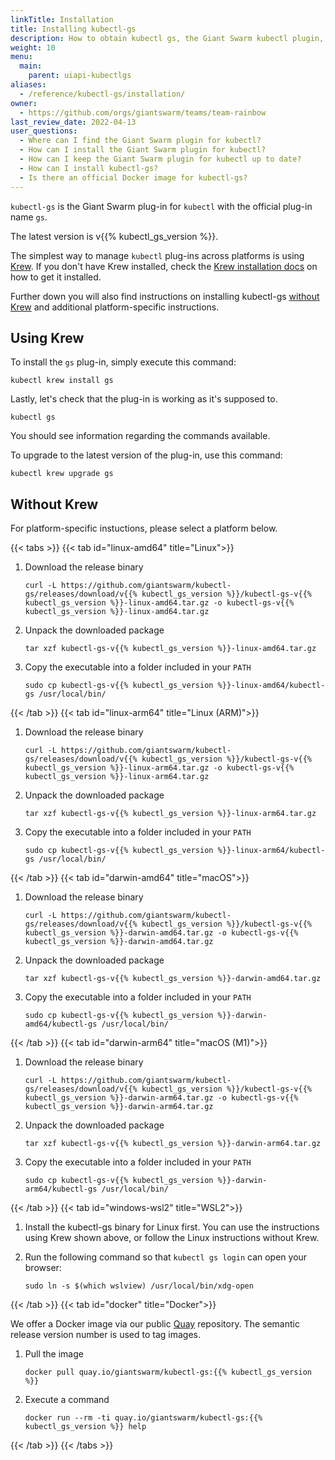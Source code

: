 ```yaml
---
linkTitle: Installation
title: Installing kubectl-gs
description: How to obtain kubectl gs, the Giant Swarm kubectl plugin, how to keep it up to date, and where to find the Docker image.
weight: 10
menu:
  main:
    parent: uiapi-kubectlgs
aliases:
  - /reference/kubectl-gs/installation/
owner:
  - https://github.com/orgs/giantswarm/teams/team-rainbow
last_review_date: 2022-04-13
user_questions:
  - Where can I find the Giant Swarm plugin for kubectl?
  - How can I install the Giant Swarm plugin for kubectl?
  - How can I keep the Giant Swarm plugin for kubectl up to date?
  - How can I install kubectl-gs?
  - Is there an official Docker image for kubectl-gs?
---
```


`kubectl-gs` is the Giant Swarm plug-in for `kubectl` with the official plug-in name `gs`.

The latest version is v{{% kubectl_gs_version %}}.

The simplest way to manage `kubectl` plug-ins across platforms is using [Krew](https://krew.sigs.k8s.io/). If you don't have Krew installed, check the [Krew installation docs](https://krew.sigs.k8s.io/docs/user-guide/setup/install/) on how to get it installed.

Further down you will also find instructions on installing kubectl-gs [without Krew](#without-krew) and additional platform-specific instructions.

## Using Krew

To install the `gs` plug-in, simply execute this command:

```nohighlight
kubectl krew install gs
```

Lastly, let's check that the plug-in is working as it's supposed to.

```nohighlight
kubectl gs
```

You should see information regarding the commands available.

To upgrade to the latest version of the plug-in, use this command:

```nohighlight
kubectl krew upgrade gs
```

## Without Krew

For platform-specific instuctions, please select a platform below.

{{< tabs >}}
{{< tab id="linux-amd64" title="Linux">}}

1. Download the release binary

    ```nohighlight
    curl -L https://github.com/giantswarm/kubectl-gs/releases/download/v{{% kubectl_gs_version %}}/kubectl-gs-v{{% kubectl_gs_version %}}-linux-amd64.tar.gz -o kubectl-gs-v{{% kubectl_gs_version %}}-linux-amd64.tar.gz
    ```

2. Unpack the downloaded package

    ```nohighlight
    tar xzf kubectl-gs-v{{% kubectl_gs_version %}}-linux-amd64.tar.gz
    ```

3. Copy the executable into a folder included in your `PATH`

    ```nohighlight
    sudo cp kubectl-gs-v{{% kubectl_gs_version %}}-linux-amd64/kubectl-gs /usr/local/bin/
    ```

{{< /tab >}}
{{< tab id="linux-arm64" title="Linux (ARM)">}}

1. Download the release binary

    ```nohighlight
    curl -L https://github.com/giantswarm/kubectl-gs/releases/download/v{{% kubectl_gs_version %}}/kubectl-gs-v{{% kubectl_gs_version %}}-linux-arm64.tar.gz -o kubectl-gs-v{{% kubectl_gs_version %}}-linux-arm64.tar.gz
    ```

2. Unpack the downloaded package

    ```nohighlight
    tar xzf kubectl-gs-v{{% kubectl_gs_version %}}-linux-arm64.tar.gz
    ```

3. Copy the executable into a folder included in your `PATH`

    ```nohighlight
    sudo cp kubectl-gs-v{{% kubectl_gs_version %}}-linux-arm64/kubectl-gs /usr/local/bin/
    ```

{{< /tab >}}
{{< tab id="darwin-amd64" title="macOS">}}

1. Download the release binary

    ```nohighlight
    curl -L https://github.com/giantswarm/kubectl-gs/releases/download/v{{% kubectl_gs_version %}}/kubectl-gs-v{{% kubectl_gs_version %}}-darwin-amd64.tar.gz -o kubectl-gs-v{{% kubectl_gs_version %}}-darwin-amd64.tar.gz
    ```

2. Unpack the downloaded package

    ```nohighlight
    tar xzf kubectl-gs-v{{% kubectl_gs_version %}}-darwin-amd64.tar.gz
    ```

3. Copy the executable into a folder included in your `PATH`

    ```nohighlight
    sudo cp kubectl-gs-v{{% kubectl_gs_version %}}-darwin-amd64/kubectl-gs /usr/local/bin/
    ```

{{< /tab >}}
{{< tab id="darwin-arm64" title="macOS (M1)">}}

1. Download the release binary

    ```nohighlight
    curl -L https://github.com/giantswarm/kubectl-gs/releases/download/v{{% kubectl_gs_version %}}/kubectl-gs-v{{% kubectl_gs_version %}}-darwin-arm64.tar.gz -o kubectl-gs-v{{% kubectl_gs_version %}}-darwin-arm64.tar.gz
    ```

2. Unpack the downloaded package

    ```nohighlight
    tar xzf kubectl-gs-v{{% kubectl_gs_version %}}-darwin-arm64.tar.gz
    ```

3. Copy the executable into a folder included in your `PATH`

    ```nohighlight
    sudo cp kubectl-gs-v{{% kubectl_gs_version %}}-darwin-arm64/kubectl-gs /usr/local/bin/
    ```

{{< /tab >}}
{{< tab id="windows-wsl2" title="WSL2">}}

1. Install the kubectl-gs binary for Linux first. You can use the instructions using Krew shown above, or follow the Linux instructions without Krew.

2. Run the following command so that `kubectl gs login` can open your browser:

    ```nohighlight
    sudo ln -s $(which wslview) /usr/local/bin/xdg-open
    ```

{{< /tab >}}
{{< tab id="docker" title="Docker">}}

We offer a Docker image via our public [Quay](https://quay.io/repository/giantswarm/kubectl-gs?tab=info) repository. The semantic release version number is used to tag images.

1. Pull the image

    ```nohighlight
    docker pull quay.io/giantswarm/kubectl-gs:{{% kubectl_gs_version %}}
    ```

2. Execute a command

    ```nohighlight
    docker run --rm -ti quay.io/giantswarm/kubectl-gs:{{% kubectl_gs_version %}} help
    ```

{{< /tab >}}
{{< /tabs >}}
